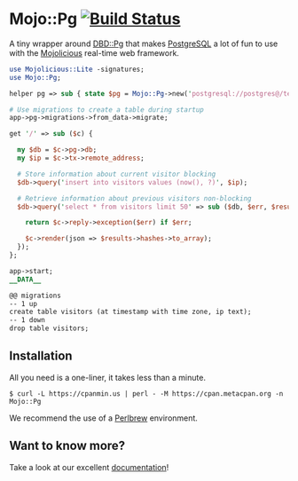 
# Mojo::Pg [![Build Status](https://travis-ci.com/mojolicious/mojo-pg.svg?branch=master)](https://travis-ci.com/mojolicious/mojo-pg)

  A tiny wrapper around [DBD::Pg](https://metacpan.org/pod/DBD::Pg) that makes
  [PostgreSQL](https://www.postgresql.org) a lot of fun to use with the
  [Mojolicious](https://mojolicious.org) real-time web framework.

```perl
use Mojolicious::Lite -signatures;
use Mojo::Pg;

helper pg => sub { state $pg = Mojo::Pg->new('postgresql://postgres@/test') };

# Use migrations to create a table during startup
app->pg->migrations->from_data->migrate;

get '/' => sub ($c) {

  my $db = $c->pg->db;
  my $ip = $c->tx->remote_address;

  # Store information about current visitor blocking
  $db->query('insert into visitors values (now(), ?)', $ip);

  # Retrieve information about previous visitors non-blocking
  $db->query('select * from visitors limit 50' => sub ($db, $err, $results) {

    return $c->reply->exception($err) if $err;

    $c->render(json => $results->hashes->to_array);
  });
};

app->start;
__DATA__

@@ migrations
-- 1 up
create table visitors (at timestamp with time zone, ip text);
-- 1 down
drop table visitors;
```

## Installation

  All you need is a one-liner, it takes less than a minute.

    $ curl -L https://cpanmin.us | perl - -M https://cpan.metacpan.org -n Mojo::Pg

  We recommend the use of a [Perlbrew](http://perlbrew.pl) environment.

## Want to know more?

  Take a look at our excellent
  [documentation](https://mojolicious.org/perldoc/Mojo/Pg)!
